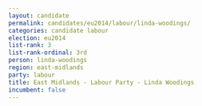 ```yaml
---
layout: candidate
permalink: candidates/eu2014/labour/linda-woodings/
categories: candidate labour
election: eu2014
list-rank: 3
list-rank-ordinal: 3rd
person: linda-woodings
region: east-midlands
party: labour
title: East Midlands - Labour Party - Linda Woodings
incumbent: false
---
```

